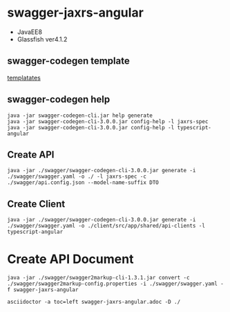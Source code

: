 # swagger-jaxrs-angular

* JavaEE8
* Glassfish ver4.1.2

## swagger-codegen template
[templatates](https://github.com/swagger-api/swagger-codegen/tree/master/modules/swagger-codegen/src/main/resources)

## swagger-codegen help

```
java -jar swagger-codegen-cli.jar help generate
java -jar swagger-codegen-cli-3.0.0.jar config-help -l jaxrs-spec
java -jar swagger-codegen-cli-3.0.0.jar config-help -l typescript-angular
```

## Create API

```
java -jar ./swagger/swagger-codegen-cli-3.0.0.jar generate -i ./swagger/swagger.yaml -o ./ -l jaxrs-spec -c ./swagger/api.config.json --model-name-suffix DTO

```

## Create Client

```
java -jar ./swagger/swagger-codegen-cli-3.0.0.jar generate -i ./swagger/swagger.yaml -o ./client/src/app/shared/api-clients -l typescript-angular

```

# Create API Document

```
java -jar ./swagger/swagger2markup-cli-1.3.1.jar convert -c ./swagger/swagger2markup-config.properties -i ./swagger/swagger.yaml -f swagger-jaxrs-angular

asciidoctor -a toc=left swagger-jaxrs-angular.adoc -D ./
```
